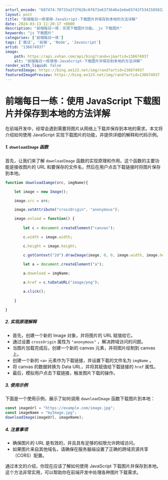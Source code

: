 ```yaml
---
arturl_encode: "687474:70733a2f2f626c6f672e6373646e2e6e65742f53415858322f:61727469636c652f64657461696c732f313336363734393337"
layout: post
title: "前端每日一练使用-JavaScript-下载图片并保存到本地的方法详解"
date: 2024-03-13 11:20:17 +0800
description: "前端每日一练：实现下载图片功能​。_js 下载图片"
keywords: "js 下载图片"
categories: ['前端每日一练']
tags: ['面试', '前端', 'Node', 'Javascript']
artid: "136674937"
image:
    path: https://api.vvhan.com/api/bing?rand=sj&artid=136674937
    alt: "前端每日一练使用-JavaScript-下载图片并保存到本地的方法详解"
render_with_liquid: false
featuredImage: https://bing.ee123.net/img/rand?artid=136674937
featuredImagePreview: https://bing.ee123.net/img/rand?artid=136674937
---
```


# 前端每日一练：使用 JavaScript 下载图片并保存到本地的方法详解

在前端开发中，经常会遇到需要将图片从网络上下载并保存到本地的需求。本文将介绍如何使用 JavaScript 实现下载图片的功能，并提供详细的解释和代码示例。

##### 1. `downloadImage` 函数

首先，让我们来了解
`downloadImage`
函数的实现原理和作用。这个函数的主要功能是接收图片的 URL 和要保存的文件名，然后在用户点击下载链接时将图片保存到本地。

```javascript
function downloadIamge(src, imgName){​

    let image = new Image();​

    image.src = src;​

    image.setAttribute("crossOrigin", "anonymous");​

    image.onload = function() {​
    
        let c = document.createElement("canvas");​

        c.width = image.width;​

        c.height = image.height;​

        c.getContext("2d").drawImage(image, 0, 0, image.width, image.height);​
    
        let a = document.createElement("a"); ​

        a.download = imgName;​

        a.href = c.toDataURL("image/png");​

        a.click();​
    
    }​

}
```

##### 2. 实现原理解释

* 首先，创建一个新的 Image 对象，并将图片的 URL 赋值给它。
* 通过设置
  `crossOrigin`
  属性为
  `"anonymous"`
  ，解决跨域访问的问题。
* 当图片加载完成后，创建一个新的 canvas 元素，并将图片绘制到 canvas 上。
* 创建一个新的
  `<a>`
  元素作为下载链接，并设置下载的文件名为
  `imgName`
  。
* 将 canvas 的数据转换为 Data URL，并将其赋值给下载链接的
  `href`
  属性。
* 最后，模拟用户点击下载链接，触发图片下载的操作。

##### 3. 使用示例

下面是一个使用示例，展示了如何调用
`downloadImage`
函数下载图片到本地：

```javascript
const imageUrl = "https://example.com/image.jpg";
const imageName = "myImage.jpg";
downloadImage(imageUrl, imageName);

```

##### 4. 注意事项

* 确保图片的 URL 是有效的，并且具有足够的权限允许跨域访问。
* 如果图片来自其他域名，请确保在服务器端设置了正确的跨域资源共享（CORS）配置。

通过本文的介绍，你现在应该了解如何使用 JavaScript 下载图片并保存到本地。这个方法非常实用，可以帮助你在前端开发中处理各种图片下载需求。